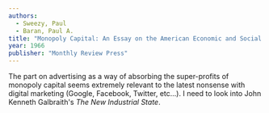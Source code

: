 ```yaml
---
authors:
  - Sweezy, Paul
  - Baran, Paul A.
title: "Monopoly Capital: An Essay on the American Economic and Social Order"
year: 1966
publisher: "Monthly Review Press"
---
```


The part on advertising as a way of absorbing the super-profits of
monopoly capital seems extremely relevant to the latest nonsense with
digital marketing (Google, Facebook, Twitter, etc...). I need to look
into John Kenneth Galbraith's *The New Industrial State*.
